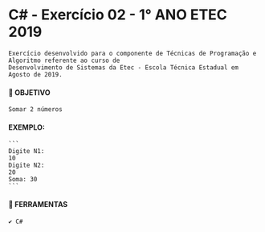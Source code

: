 # C# - Exercício 02 - 1° ANO ETEC 2019
    Exercício desenvolvido para o componente de Técnicas de Programação e Algoritmo referente ao curso de 
    Desenvolvimento de Sistemas da Etec - Escola Técnica Estadual em Agosto de 2019.

#### 📝 OBJETIVO
    Somar 2 números
    
   #### EXEMPLO:
    ```
    Digite N1: 
    10
    Digite N2: 
    20
    Soma: 30
    ```
       
#### 📌 FERRAMENTAS
    ✔️ C#
    

